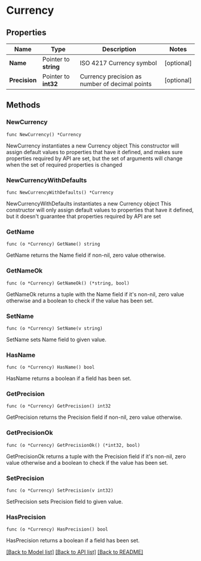 # Currency

## Properties

Name | Type | Description | Notes
------------ | ------------- | ------------- | -------------
**Name** | Pointer to **string** | ISO 4217 Currency symbol | [optional] 
**Precision** | Pointer to **int32** | Currency precision as number of decimal points | [optional] 

## Methods

### NewCurrency

`func NewCurrency() *Currency`

NewCurrency instantiates a new Currency object
This constructor will assign default values to properties that have it defined,
and makes sure properties required by API are set, but the set of arguments
will change when the set of required properties is changed

### NewCurrencyWithDefaults

`func NewCurrencyWithDefaults() *Currency`

NewCurrencyWithDefaults instantiates a new Currency object
This constructor will only assign default values to properties that have it defined,
but it doesn't guarantee that properties required by API are set

### GetName

`func (o *Currency) GetName() string`

GetName returns the Name field if non-nil, zero value otherwise.

### GetNameOk

`func (o *Currency) GetNameOk() (*string, bool)`

GetNameOk returns a tuple with the Name field if it's non-nil, zero value otherwise
and a boolean to check if the value has been set.

### SetName

`func (o *Currency) SetName(v string)`

SetName sets Name field to given value.

### HasName

`func (o *Currency) HasName() bool`

HasName returns a boolean if a field has been set.

### GetPrecision

`func (o *Currency) GetPrecision() int32`

GetPrecision returns the Precision field if non-nil, zero value otherwise.

### GetPrecisionOk

`func (o *Currency) GetPrecisionOk() (*int32, bool)`

GetPrecisionOk returns a tuple with the Precision field if it's non-nil, zero value otherwise
and a boolean to check if the value has been set.

### SetPrecision

`func (o *Currency) SetPrecision(v int32)`

SetPrecision sets Precision field to given value.

### HasPrecision

`func (o *Currency) HasPrecision() bool`

HasPrecision returns a boolean if a field has been set.


[[Back to Model list]](../README.md#documentation-for-models) [[Back to API list]](../README.md#documentation-for-api-endpoints) [[Back to README]](../README.md)


